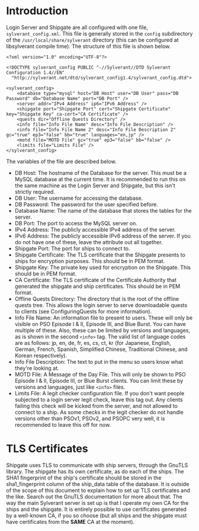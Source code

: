 # Introduction #

Login Server and Shipgate are all configured with one file, `sylverant_config.xml`. This file is generally stored in the `config` subdirectory of the `/usr/local/share/sylverant` directory (this can be configured at libsylverant compile time). The structure of this file is shown below.

```
<?xml version="1.0" encoding="UTF-8"?>

<!DOCTYPE sylverant_config PUBLIC "-//Sylverant//DTD Sylverant Configuration 1.4//EN"
  "http://sylverant.net/dtd/sylverant_config1.4/sylverant_config.dtd">

<sylverant_config>
    <database type="mysql" host="DB Host" user="DB User" pass="DB Password" db="Database Name" port="DB Port" />
    <server addr="IPv4 Address" ip6="IPv6 Address" />
    <shipgate port="Shipgate Port" cert="Shipgate Certificate" key="Shipgate Key" ca-cert="CA Certificate" />
    <quests dir="Offline Quests Directory" />
    <info file="Info File Name" desc="Info File Description" />
    <info file="Info File Name 2" desc="Info File Description 2" gc="true" ep3="false" bb="true" languages="en,jp" />
    <motd file="MOTD File" gc="true" ep3="false" bb="false" />
    <limits file="Limits File" />
</sylverant_config>
```

The variables of the file are described below.

  * DB Host: The hostname of the Database for the server. This must be a MySQL database at the current time. It is recommended to run this on the same machine as the Login Server and Shipgate, but this isn't strictly required.
  * DB User: The username for accessing the database.
  * DB Password: The password for the user specified before.
  * Database Name: The name of the database that stores the tables for the server.
  * DB Port: The port to access the MySQL server on.
  * IPv4 Address: The publicly accessible IPv4 address of the server.
  * IPv6 Address: The publicly accessible IPv6 address of the server. If you do not have one of these, leave the attribute out all together.
  * Shipgate Port: The port for ships to connect to.
  * Shipgate Certificate: The TLS certificate that the Shipgate presents to ships for encryption purposes. This should be in PEM format.
  * Shipgate Key: The private key used for encryption on the Shipgate. This should be in PEM format.
  * CA Certificate: The TLS certificate of the Certificate Authority that generated the shipgate and ship certificates. This should be in PEM format.
  * Offline Quests Directory: The directory that is the root of the offline quests tree. This allows the login server to serve downloadable quests to clients (see ConfiguringQuests for more information).
  * Info File Name: An information file to present to users. These will only be visible on PSO Episode I & II, Episode III, and Blue Burst. You can have multiple of these. Also, these can be limited by versions and languages, as is shown in the second `<info>` tag. The valid list of language codes are as follows: jp, en, de, fr, es, cs, ct, kr (for Japanese, English, German, French, Spanish, Simplified Chinese, Traditional Chinese, and Korean respectively).
  * Info File Description: The text to put in the menu so users know what they're looking at.
  * MOTD File: A Message of the Day File. This will only be shown to PSO Episode I & II, Episode III, or Blue Burst clients. You can limit these by versions and languages, just like `<info>` files.
  * Limits File: A legit checker configuration file. If you don't want people subjected to a login server legit check, leave this tag out. Any clients failing this check will be kicked from the server, and not allowed to connect to a ship. As some checks in the legit checker do not handle versions other than PSOv1, PSOv2, and PSOPC very well, it is recommended to leave this off for now.

# TLS Certificates #

Shipgate uses TLS to communicate with ship servers, through the GnuTLS library. The shipgate has its own certificate, as do each of the ships. The SHA1 fingerprint of the ship's certificate should be stored in the sha1\_fingerprint column of the ship\_data table of the database. It is outside of the scope of this document to explain how to set up TLS certificates and the like. Search out the GnuTLS documentation for more about that. The way the main Sylverant server is set up is that I operate my own CA for the ships and the shipgate. It is entirely possible to use certificates generated by a well-known CA, if you so choose (but all ships and the shipgate must have certificates from the **SAME** CA at the moment).